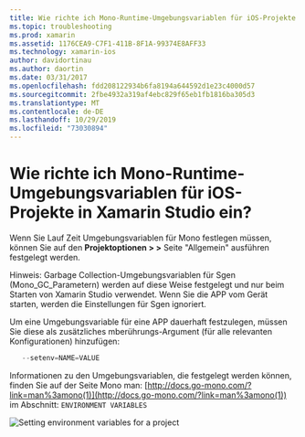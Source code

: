 ```yaml
---
title: Wie richte ich Mono-Runtime-Umgebungsvariablen für iOS-Projekte in Xamarin Studio ein?
ms.topic: troubleshooting
ms.prod: xamarin
ms.assetid: 1176CEA9-C7F1-411B-8F1A-99374E8AFF33
ms.technology: xamarin-ios
author: davidortinau
ms.author: daortin
ms.date: 03/31/2017
ms.openlocfilehash: fdd208122934b6fa8194a644592d1e23c4000d57
ms.sourcegitcommit: 2fbe4932a319af4ebc829f65eb1fb1816ba305d3
ms.translationtype: MT
ms.contentlocale: de-DE
ms.lasthandoff: 10/29/2019
ms.locfileid: "73030894"
---
```

# <a name="how-do-i-set-mono-runtime-environment-variables-for-ios-projects-in-xamarin-studio"></a>Wie richte ich Mono-Runtime-Umgebungsvariablen für iOS-Projekte in Xamarin Studio ein?

Wenn Sie Lauf Zeit Umgebungsvariablen für Mono festlegen müssen, können Sie auf den **Projektoptionen > >** Seite "Allgemein" ausführen festgelegt werden.

Hinweis: Garbage Collection-Umgebungsvariablen für Sgen (Mono\_GC\_Parametern) werden auf diese Weise festgelegt und nur beim Starten von Xamarin Studio verwendet. Wenn Sie die APP vom Gerät starten, werden die Einstellungen für Sgen ignoriert. 

Um eine Umgebungsvariable für eine APP dauerhaft festzulegen, müssen Sie diese als zusätzliches mberührungs-Argument (für alle relevanten Konfigurationen) hinzufügen:

```csharp
   --setenv=NAME=VALUE
```

Informationen zu den Umgebungsvariablen, die festgelegt werden können, finden Sie auf der Seite Mono man: [http://docs.go-mono.com/?link=man%3amono(1)](http://docs.go-mono.com/?link=man%3amono(1)) im Abschnitt: `ENVIRONMENT VARIABLES`

![](xs-mono-runtime-images/environment-variables.jpg "Setting environment variables for a project")
